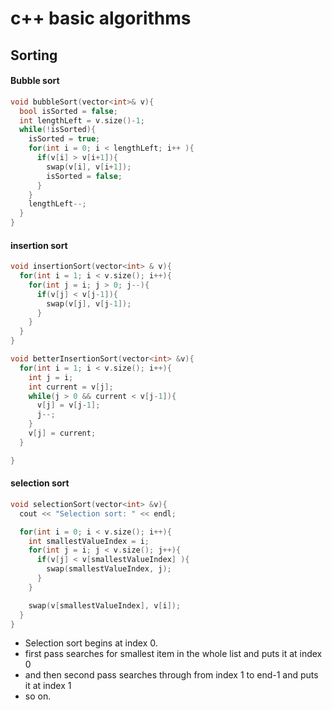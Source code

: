 # c++ basic algorithms

## Sorting

#### Bubble sort

```cpp
void bubbleSort(vector<int>& v){
  bool isSorted = false;
  int lengthLeft = v.size()-1;
  while(!isSorted){
    isSorted = true;
    for(int i = 0; i < lengthLeft; i++ ){
      if(v[i] > v[i+1]){
        swap(v[i], v[i+1]);
        isSorted = false;
      }
    }
    lengthLeft--;
  }
}
```

#### insertion sort

```cpp
void insertionSort(vector<int> & v){
  for(int i = 1; i < v.size(); i++){
    for(int j = i; j > 0; j--){
      if(v[j] < v[j-1]){
        swap(v[j], v[j-1]);
      }
    }
  }
}

void betterInsertionSort(vector<int> &v){
  for(int i = 1; i < v.size(); i++){
    int j = i;
    int current = v[j];
    while(j > 0 && current < v[j-1]){
      v[j] = v[j-1];
      j--;
    }
    v[j] = current;
  }

}
```

#### selection sort

```cpp
void selectionSort(vector<int> &v){
  cout << "Selection sort: " << endl;

  for(int i = 0; i < v.size(); i++){
    int smallestValueIndex = i;
    for(int j = i; j < v.size(); j++){
      if(v[j] < v[smallestValueIndex] ){
        swap(smallestValueIndex, j);
      }
    }

    swap(v[smallestValueIndex], v[i]);
  }
}
```

* Selection sort begins at index 0. 
* first pass searches for smallest item in the whole list and  puts it at index 0
* and then second pass searches through from index 1 to end-1 and puts it at index 1
* so on. 
